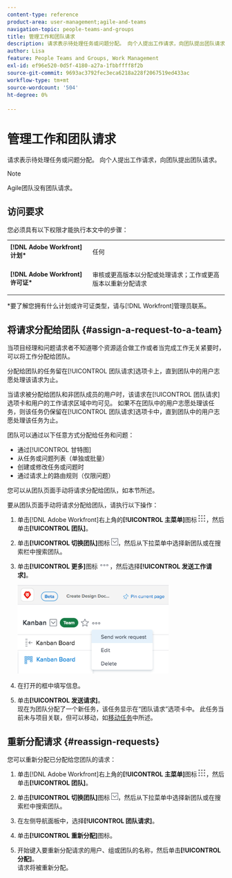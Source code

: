 ```yaml
---
content-type: reference
product-area: user-management;agile-and-teams
navigation-topic: people-teams-and-groups
title: 管理工作和团队请求
description: 请求表示待处理任务或问题分配。 向个人提出工作请求，向团队提出团队请求。
author: Lisa
feature: People Teams and Groups, Work Management
exl-id: ef96e520-0d5f-4180-a27a-1fbbffff8f2b
source-git-commit: 9693ac3792fec3eca6218a228f2067519ed433ac
workflow-type: tm+mt
source-wordcount: '504'
ht-degree: 0%

---
```


# 管理工作和团队请求

请求表示待处理任务或问题分配。 向个人提出工作请求，向团队提出团队请求。

>[!NOTE]
>
>Agile团队没有团队请求。

## 访问要求

您必须具有以下权限才能执行本文中的步骤：

<table style="table-layout:auto"> 
 <col> 
 </col> 
 <col> 
 </col> 
 <tbody> 
  <tr> 
   <td role="rowheader"><strong>[!DNL Adobe Workfront] 计划*</strong></td> 
   <td> <p>任何</p> </td> 
  </tr> 
  <tr> 
   <td role="rowheader"><strong>[!DNL Adobe Workfront] 许可证*</strong></td> 
   <td> <p>审核或更高版本以分配或处理请求；工作或更高版本以重新分配请求</p> </td> 
  </tr> 
 </tbody> 
</table>

&#42;要了解您拥有什么计划或许可证类型，请与[!DNL Workfront]管理员联系。

## 将请求分配给团队 {#assign-a-request-to-a-team}

当项目经理和问题请求者不知道哪个资源适合做工作或者当完成工作无关紧要时，可以将工作分配给团队。

分配给团队的任务留在[!UICONTROL 团队请求]选项卡上，直到团队中的用户志愿处理该请求为止。

当请求被分配给团队和非团队成员的用户时，该请求在[!UICONTROL 团队请求]选项卡和用户的工作请求区域中均可见。 如果不在团队中的用户志愿处理该任务，则该任务仍保留在[!UICONTROL 团队请求]选项卡中，直到团队中的用户志愿处理该任务为止。

团队可以通过以下任意方式分配给任务和问题：

* 通过[!UICONTROL 甘特图]
* 从任务或问题列表（单独或批量）
* 创建或修改任务或问题时
* 通过请求上的路由规则（仅限问题）

您可以从团队页面手动将请求分配给团队，如本节所述。

要从团队页面手动将请求分配给团队，请执行以下操作：

1. 单击[!DNL Adobe Workfront]右上角的&#x200B;**[!UICONTROL 主菜单]**&#x200B;图标![](assets/main-menu-icon.png)，然后单击&#x200B;**[!UICONTROL 团队]**。

1. 单击&#x200B;**[!UICONTROL 切换团队]**&#x200B;图标![切换团队图标](assets/switch-team-icon.png)，然后从下拉菜单中选择新团队或在搜索栏中搜索团队。

1. 单击&#x200B;**[!UICONTROL 更多]**&#x200B;图标![](assets/more-icon.png)，然后选择&#x200B;**[!UICONTROL 发送工作请求]**。

   ![](assets/edit-team-settings-350x205.png)

1. 在打开的框中填写信息。
1. 单击&#x200B;**[!UICONTROL 发送请求]**。\
   现在为团队分配了一个新任务，该任务显示在“团队请求”选项卡中。 此任务当前未与项目关联，但可以移动，如[移动任务](../../manage-work/tasks/manage-tasks/move-tasks.md)中所述。

## 重新分配请求 {#reassign-requests}

您可以重新分配已分配给您团队的请求：

1. 单击[!DNL Adobe Workfront]右上角的&#x200B;**[!UICONTROL 主菜单]**&#x200B;图标![](assets/main-menu-icon.png)，然后单击&#x200B;**[!UICONTROL 团队]**。
1. 单击&#x200B;**[!UICONTROL 切换团队]**&#x200B;图标![切换团队图标](assets/switch-team-icon.png)，然后从下拉菜单中选择新团队或在搜索栏中搜索团队。
1. 在左侧导航面板中，选择&#x200B;**[!UICONTROL 团队请求]**。
1. 单击&#x200B;**[!UICONTROL 重新分配]**&#x200B;图标。

1. 开始键入要重新分配请求的用户、组或团队的名称，然后单击&#x200B;**[!UICONTROL 分配]**。\
   请求将被重新分配。
